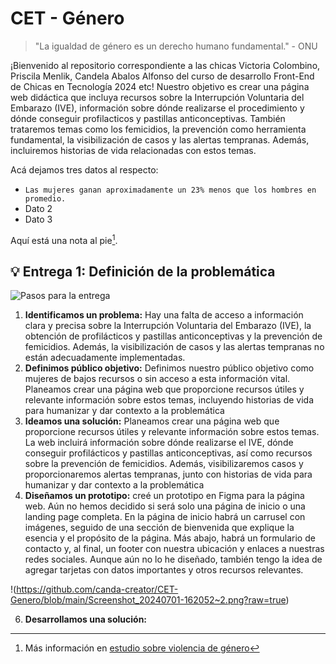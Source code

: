 # CET - Género

> "La igualdad de género es un derecho humano fundamental." - ONU

¡Bienvenido al repositorio correspondiente a las chicas Victoria Colombino, Priscila Menlik, Candela Abalos Alfonso del curso de desarrollo Front-End de Chicas en Tecnología 2024 etc!
Nuestro objetivo es crear una página web didáctica que incluya recursos sobre la Interrupción Voluntaria del Embarazo (IVE), información sobre dónde realizarse el procedimiento y dónde conseguir profilacticos y pastillas anticonceptivas. También trataremos temas como los femicidios, la prevención como herramienta fundamental, la visibilización de casos y las alertas tempranas. Además, incluiremos historias de vida relacionadas con estos temas.

Acá dejamos tres datos al respecto:

- `Las mujeres ganan aproximadamente un 23% menos que los hombres en promedio.`
- Dato 2
- Dato 3

Aquí está una nota al pie[^1].

## 💡 Entrega 1: Definición de la problemática

![Pasos para la entrega](https://private-user-images.githubusercontent.com/170821340/336631736-4ec64baa-d3cb-4803-a7eb-bbe2560404f8.png?jwt=eyJhbGciOiJIUzI1NiIsInR5cCI6IkpXVCJ9.eyJpc3MiOiJnaXRodWIuY29tIiwiYXVkIjoicmF3LmdpdGh1YnVzZXJjb250ZW50LmNvbSIsImtleSI6ImtleTUiLCJleHAiOjE3MTk3ODc2MjgsIm5iZiI6MTcxOTc4NzMyOCwicGF0aCI6Ii8xNzA4MjEzNDAvMzM2NjMxNzM2LTRlYzY0YmFhLWQzY2ItNDgwMy1hN2ViLWJiZTI1NjA0MDRmOC5wbmc_WC1BbXotQWxnb3JpdGhtPUFXUzQtSE1BQy1TSEEyNTYmWC1BbXotQ3JlZGVudGlhbD1BS0lBVkNPRFlMU0E1M1BRSzRaQSUyRjIwMjQwNjMwJTJGdXMtZWFzdC0xJTJGczMlMkZhd3M0X3JlcXVlc3QmWC1BbXotRGF0ZT0yMDI0MDYzMFQyMjQyMDhaJlgtQW16LUV4cGlyZXM9MzAwJlgtQW16LVNpZ25hdHVyZT0xYTA2NDA3YTk5ODZjZjVmOGVlMjZlZmE1OGEzMTYzMDhhZjU4NzE4NjVhZDcyYmMwMWJmZTk1NDI0ZjcxNjQyJlgtQW16LVNpZ25lZEhlYWRlcnM9aG9zdCZhY3Rvcl9pZD0wJmtleV9pZD0wJnJlcG9faWQ9MCJ9.jqT8xphN-bm0ns2GK6UD7NZi_pgY2p6PTPEOjlspx-o)

1. **Identificamos un problema:** Hay una falta de acceso a información clara y precisa sobre la Interrupción Voluntaria del Embarazo (IVE), la obtención de profilácticos y pastillas anticonceptivas y la prevención de femicidios. Además, la visibilización de casos y las alertas tempranas no están adecuadamente implementadas.
2. **Definimos público objetivo:** Definimos nuestro público objetivo como mujeres de bajos recursos o sin acceso a esta información vital. Planeamos crear una página web que proporcione recursos útiles y relevante información sobre estos temas, incluyendo historias de vida para humanizar y dar contexto a la problemática
3. **Ideamos una solución:** Planeamos crear una página web que proporcione recursos útiles y relevante información sobre estos temas. La web incluirá información sobre dónde realizarse el IVE, dónde conseguir profilácticos y pastillas anticonceptivas, así como recursos sobre la prevención de femicidios. Además, visibilizaremos casos y proporcionaremos alertas tempranas, junto con historias de vida para humanizar y dar contexto a la problemática
4. **Diseñamos un prototipo:** creé un prototipo en Figma para la página web. Aún no hemos decidido si será solo una página de inicio o una landing page completa. En la página de inicio habrá un carrusel con imágenes, seguido de una sección de bienvenida que explique la esencia y el propósito de la página. Más abajo, habrá un formulario de contacto y, al final, un footer con nuestra ubicación y enlaces a nuestras redes sociales. Aunque aún no lo he diseñado, también tengo la idea de agregar tarjetas con datos importantes y otros recursos relevantes.

!(https://github.com/canda-creator/CET-Genero/blob/main/Screenshot_20240701-162052~2.png?raw=true)

6. **Desarrollamos una solución:**

[^1]: Más información en [estudio sobre violencia de género](https://www.infobae.com/sociedad/2024/03/08/un-estudio-global-advirtio-sobre-los-problemas-de-seguridad-y-violencia-que-sufren-las-mujeres-en-la-argentina/.)
